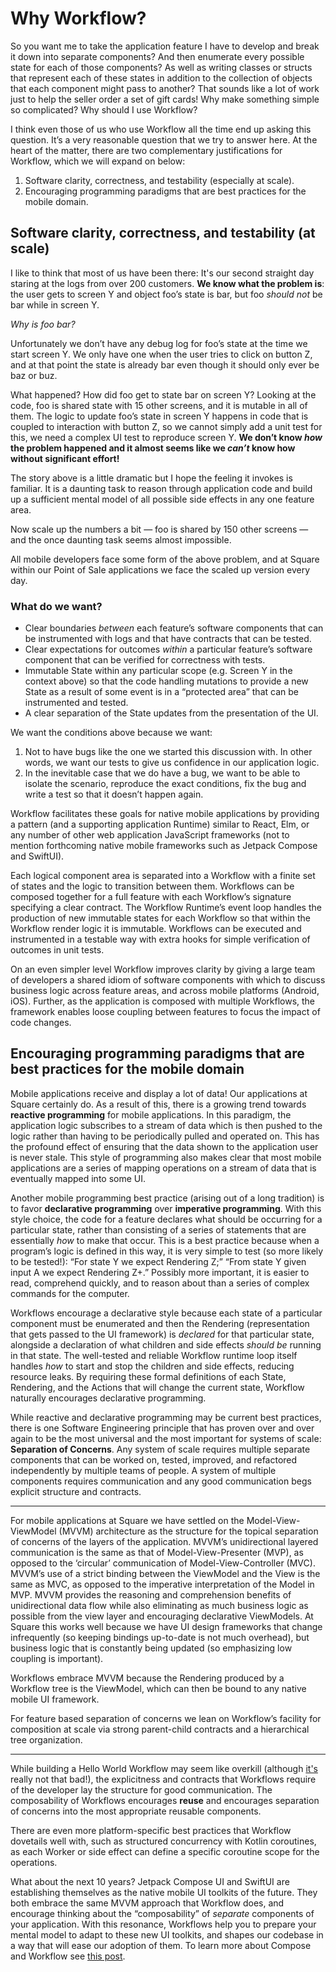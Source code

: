 Why Workflow?
============

So you want me to take the application feature I have to develop and break it down into separate components? And then enumerate every possible state for each of those components? As well as writing classes or structs that represent each of these states in addition to the collection of objects that each component might pass to another? That sounds like a lot of work just to help the seller order a set of gift cards! Why make something simple so complicated? Why should I use Workflow?

I think even those of us who use Workflow all the time end up asking this question. It’s a very reasonable question that we try to answer here. At the heart of the matter, there are two complementary justifications for Workflow, which we will expand on below:

1. Software clarity, correctness, and testability (especially at scale).
2. Encouraging programming paradigms that are best practices for the mobile domain.

## Software clarity, correctness, and testability (at scale)

I like to think that most of us have been there: It's our second straight day staring at the logs from over 200 customers. **We know what the problem is**: the user gets to screen Y and object foo’s state is bar, but foo _should not_ be bar while in screen Y.

*Why is foo bar?*

Unfortunately we don’t have any debug log for foo’s state at the time we start screen Y. We only have one when the user tries to click on button Z, and at that point the state is already bar even though it should only ever be baz or buz.

What happened? How did foo get to state bar on screen Y? Looking at the code, foo is shared state with 15 other screens, and it is mutable in all of them. The logic to update foo’s state in screen Y happens in code that is coupled to interaction with button Z, so we cannot simply add a unit test for this, we need a complex UI test to reproduce screen Y. **We don’t know _how_ the problem happened and it almost seems like we _can’t_ know how without significant effort!**

The story above is a little dramatic but I hope the feeling it invokes is familiar. It is a daunting task to reason through application code and build up a sufficient mental model of all possible side effects in any one feature area.

Now scale up the numbers a bit — foo is shared by 150 other screens — and the once daunting task seems almost impossible.

All mobile developers face some form of the above problem, and at Square within our Point of Sale applications we face the scaled up version every day.

### What do we want?

* Clear boundaries _between_ each feature’s software components that can be instrumented with logs and that have contracts that can be tested.
* Clear expectations for outcomes _within_ a particular feature’s software component that can be verified for correctness with tests.
* Immutable State within any particular scope (e.g. Screen Y in the context above) so that the code handling mutations to provide a new State as a result of some event is in a “protected area” that can be instrumented and tested.
* A clear separation of the State updates from the presentation of the UI.

We want the conditions above because we want:

1. Not to have bugs like the one we started this discussion with. In other words, we want our tests to give us confidence in our application logic.
2. In the inevitable case that we do have a bug, we want to be able to isolate the scenario, reproduce the exact conditions, fix the bug and write a test so that it doesn’t happen again.

Workflow facilitates these goals for native mobile applications by providing a pattern (and a supporting application Runtime) similar to React, Elm, or any number of other web application JavaScript frameworks (not to mention forthcoming native mobile frameworks such as Jetpack Compose and SwiftUI).

Each logical component area is separated into a Workflow with a finite set of states and the logic to transition between them. Workflows can be composed together for a full feature with each Workflow’s signature specifying a clear contract. The Workflow Runtime’s event loop handles the production of new immutable states for each Workflow so that within the Workflow render logic it is immutable. Workflows can be executed and instrumented in a testable way with extra hooks for simple verification of outcomes in unit tests.

On an even simpler level Workflow improves clarity by giving a large team of developers a shared idiom of software components with which to discuss business logic across feature areas, and across mobile platforms (Android, iOS). Further, as the application is composed with multiple Workflows, the framework enables loose coupling between features to focus the impact of code changes.

## Encouraging programming paradigms that are best practices for the mobile domain

Mobile applications receive and display a lot of data! Our applications at Square certainly do. As a result of this, there is a growing trend towards **reactive programming** for mobile applications. In this paradigm, the application logic subscribes to a stream of data which is then pushed to the logic rather than having to be periodically pulled and operated on. This has the profound effect of ensuring that the data shown to the application user is never stale. This style of programming also makes clear that most mobile applications are a series of mapping operations on a stream of data that is eventually mapped into some UI.

Another mobile programming best practice (arising out of a long tradition) is to favor **declarative programming** over **imperative programming**. With this style choice, the code for a feature declares what should be occurring for a particular state, rather than consisting of a series of statements that are essentially _how_ to make that occur. This is a best practice because when a program’s logic is defined in this way, it is very simple to test (so more likely to be tested!): “For state Y we expect Rendering Z;” “From state Y given input A we expect Rendering Z+.” Possibly more important, it is easier to read, comprehend quickly, and to reason about than a series of complex commands for the computer.

Workflows encourage a declarative style because each state of a particular component must be enumerated and then the Rendering (representation that gets passed to the UI framework) is _declared_ for that particular state, alongside a declaration of what children and side effects _should be_ running in that state. The well-tested and reliable Workflow runtime loop itself handles _how_ to start and stop the children and side effects, reducing resource leaks. By requiring these formal definitions of each State, Rendering, and the Actions that will change the current state, Workflow naturally encourages declarative programming.

While reactive and declarative programming may be current best practices, there is one Software Engineering principle that has proven over and over again to be the most universal and the most important for systems of scale: **Separation of Concerns**. Any system of scale requires multiple separate components that can be worked on, tested, improved, and refactored independently by multiple teams of people. A system of multiple components requires communication and any good communication begs explicit structure and contracts. 

---

For mobile applications at Square we have settled on the Model-View-ViewModel (MVVM) architecture as the structure for the topical separation of concerns of the layers of the application. MVVM’s unidirectional layered communication is the same as that of Model-View-Presenter (MVP), as opposed to the ‘circular’ communication of Model-View-Controller (MVC). MVVM’s use of a strict binding between the ViewModel and the View is the same as MVC, as opposed to the imperative interpretation of the Model in MVP. MVVM provides the reasoning and comprehension benefits of unidirectional data flow while also eliminating as much business logic as possible from the view layer and encouraging declarative ViewModels. At Square this works well because we have UI design frameworks that change infrequently (so keeping bindings up-to-date is not much overhead), but business logic that is constantly being updated (so emphasizing low coupling is important).

Workflows embrace MVVM because the Rendering produced by a Workflow tree is the ViewModel, which can then be bound to any native mobile UI framework.

For feature based separation of concerns we lean on Workflow’s facility for composition at scale via strong parent-child contracts and a hierarchical tree organization.

---

While building a Hello World Workflow may seem like overkill (although [it's](https://github.com/square/workflow-kotlin/blob/main/samples/hello-workflow/src/main/java/com/squareup/sample/helloworkflow/HelloWorkflow.kt) really not that bad!), the explicitness and contracts that Workflows require of the developer lay the structure for good communication. The composability of Workflows encourages **reuse** and encourages separation of concerns into the most appropriate reusable components.

There are even more platform-specific best practices that Workflow dovetails well with, such as structured concurrency with Kotlin coroutines, as each Worker or side effect can define a specific coroutine scope for the operations.

What about the next 10 years? Jetpack Compose UI and SwiftUI are establishing themselves as the native mobile UI toolkits of the future. They both embrace the same MVVM approach that Workflow does, and encourage thinking about the “composability” of _separate_ components of your application. With this resonance, Workflows help you to prepare your mental model to adapt to these new UI toolkits, and shapes our codebase in a way that will ease our adoption of them. To learn more about Compose and Workflow see [this post](https://developer.squareup.com/blog/jetpack-compose-support-in-workflow).